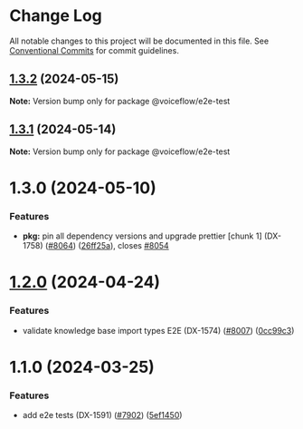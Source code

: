 # Change Log

All notable changes to this project will be documented in this file.
See [Conventional Commits](https://conventionalcommits.org) for commit guidelines.

## [1.3.2](https://github.com/voiceflow/creator-app/compare/@voiceflow/e2e-test@1.3.1...@voiceflow/e2e-test@1.3.2) (2024-05-15)

**Note:** Version bump only for package @voiceflow/e2e-test

## [1.3.1](https://github.com/voiceflow/creator-app/compare/@voiceflow/e2e-test@1.3.0...@voiceflow/e2e-test@1.3.1) (2024-05-14)

**Note:** Version bump only for package @voiceflow/e2e-test

# 1.3.0 (2024-05-10)

### Features

* **pkg:** pin all dependency versions and upgrade prettier [chunk 1] (DX-1758) ([#8064](https://github.com/voiceflow/creator-app/issues/8064)) ([26ff25a](https://github.com/voiceflow/creator-app/commit/26ff25ab31b0aef98476d090591ded08dcc513dd)), closes [#8054](https://github.com/voiceflow/creator-app/issues/8054)

# [1.2.0](https://github.com/voiceflow/creator-app/compare/@voiceflow/e2e-test@1.1.0...@voiceflow/e2e-test@1.2.0) (2024-04-24)

### Features

* validate knowledge base import types E2E (DX-1574) ([#8007](https://github.com/voiceflow/creator-app/issues/8007)) ([0cc99c3](https://github.com/voiceflow/creator-app/commit/0cc99c30a5eee965b803e80fe35b33a566a2c712))

# 1.1.0 (2024-03-25)

### Features

* add e2e tests (DX-1591) ([#7902](https://github.com/voiceflow/creator-app/issues/7902)) ([5ef1450](https://github.com/voiceflow/creator-app/commit/5ef145086bedf8a27b2bb325d58651bb6cdb3b54))
